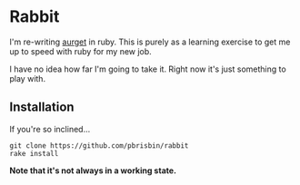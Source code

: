 # Rabbit

I'm re-writing [aurget][] in ruby. This is purely as a learning exercise to 
get me up to speed with ruby for my new job.

I have no idea how far I'm going to take it. Right now it's just 
something to play with.

## Installation

If you're so inclined...

    git clone https://github.com/pbrisbin/rabbit
    rake install

**Note that it's not always in a working state.**

[aurget]: https://github.com/pbrisbin/aurget

